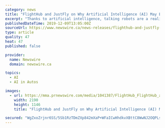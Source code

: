 ```yaml
---
category: news
title: "FlightHub and JustFly on Why Artificial Intelligence (AI) May Be the Future of Travel"
excerpt: "Thanks to artificial intelligence, talking robots are a reality. A driverless car is no longer an unattainable concept. Both examples merely scratch the tip of the technological iceberg. The benefits are impactful—improved customer service, business ..."
publishedDateTime: 2019-12-09T13:05:00Z
sourceUrl: https://www.newswire.ca/news-releases/flighthub-and-justfly-on-why-artificial-intelligence-ai-may-be-the-future-of-travel-897544805.html
type: article
quality: 47
heat: 47
published: false

provider:
  name: Newswire
  domain: newswire.ca

topics:
  - AI
  - AI in Autos

images:
  - url: https://mma.prnewswire.com/media/1041387/FlightHub_FlightHub_and_JustFly_on_Why_Artificial_Intelligence__.jpg?p=facebook
    width: 2190
    height: 1146
    title: "FlightHub and JustFly on Why Artificial Intelligence (AI) May Be the Future of Travel"

secured: "WgZxoZrjnr6SS/5Sb1RzTDmZXp842mXaP+WFaICwHhdkvXBttC8WwNJ2OQPLse75b/RdvJVc4KOrSOdCS64vHJZwq0Oh6SyliO/9k2Sj5tEIJA9RckFtY6px4D6oXZViH1trhPjksOZROFKVxcKMlDAdYNIJovhkBlfBPacIGA6drdJlG0tRf9gRozkOqSFoM62gCU1FImVC2dUCxDflERXEtV5fPdsIQSkI+rb1A8yDx1v3BLlnmTIaQ0NpY+XIJvFormY++V6JDm8cgc40Qg==;UNj2TEz4nTgxVpvPugYu0Q=="
---
```



